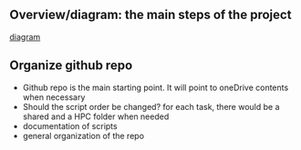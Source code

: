 ## Overview/diagram: the main steps of the project

[diagram](https://ulisboa-my.sharepoint.com/:p:/r/personal/mlc_office365_ulisboa_pt/Documents/Documents/investigacao-projectos-reviews-alunos-juris/projetos/DGT-S2CHANGE_2023/partilhado/overview_s2change.pptx?d=w8d41864a55fd482bac2b518cfb2e24a6&csf=1&web=1&e=2SM1V6)

## Organize github repo

- Github repo is the main starting point. It will point to oneDrive contents when necessary
- Should the script order be changed? for each task, there would be a shared and a HPC folder when needed
- documentation of scripts
- general organization of the repo


